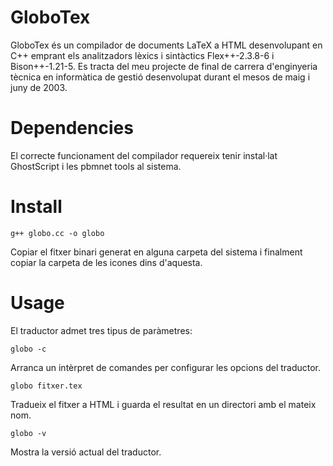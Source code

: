 GloboTex
========

GloboTex és un compilador de documents LaTeX a HTML desenvolupant en C++ emprant els analitzadors lèxics i sintàctics Flex++-2.3.8-6 i Bison++-1.21-5. Es tracta del meu projecte de final de carrera d'enginyeria tècnica en informàtica de gestió desenvolupat durant el mesos de maig i juny de 2003.


Dependencies
============

El correcte funcionament del compilador requereix tenir instal·lat GhostScript i les pbmnet tools al sistema.


Install
=======


```
g++ globo.cc -o globo
```

Copiar el fitxer binari generat en alguna carpeta del sistema i finalment copiar la carpeta de les icones dins d'aquesta.


Usage
=====

El traductor admet tres tipus de paràmetres:

```
globo -c

```
Arranca un intèrpret de comandes per configurar les opcions del traductor.


```
globo fitxer.tex
```

Tradueix el fitxer a HTML i guarda el resultat en un directori amb el mateix nom.

```
globo -v
```

Mostra la versió actual del traductor.
